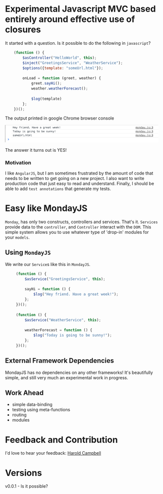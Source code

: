 # Experimental Javascript MVC based entirely around effective use of closures

It started with a question. Is it possible to do the following in `javascript`?

```javascript
    (function () {
        $asController("HelloWorld", this);
        $inject("GreetingsService", "WeatherService");
        $options({template: "someUrl.html"});

        onLoad = function (greet, weather) {
            greet.sayHi();
            weather.weatherForecast();

            $log(template)
        };
    })();
```

The output printed in google Chrome browser console

![itworks](screenshots/v0.0.1/itworks.png)

The answer it turns out is YES!

### Motivation

I like `AngularJS`, but I am sometimes frustrated by the amount of code that needs to
be written to get going on a new project. I also want to write production code that just easy to read and understand.
Finally, I should be able to add `test annotations` that generate my tests.

# Easy like MondayJS

`Monday`, has only two constructs, controllers and services. That's it. `Services` provide data to the `controller`, and `Controller` interact
with the `DOM`. This simple system allows you to use whatever type of 'drop-in' modules for your `models`.

## Using `MondayJS`

We write our `Service`s like this in `MondayJS`.

```javascript
     (function () {
         $asService("GreetingsService", this);

         sayHi = function () {
             $log("Hey friend. Have a great week!");
         };
     })();

     (function () {
         $asService("WeatherService", this);

         weatherForecast = function () {
             $log("Today is going to be sunny!");
         };
     })();
```


## External Framework Dependencies

MondayJS has no dependencies on any other frameworks! It's beautifully simple, and still very much an experimental work in progress.

## Work Ahead

- simple data-binding
- testing using meta-functions
- routing
- modules

# Feedback and Contribution

I'd love to hear your feedback: [Harold Campbell](http://twitter.com/haroldcampbell)

# Versions

v0.0.1 - Is it possible?